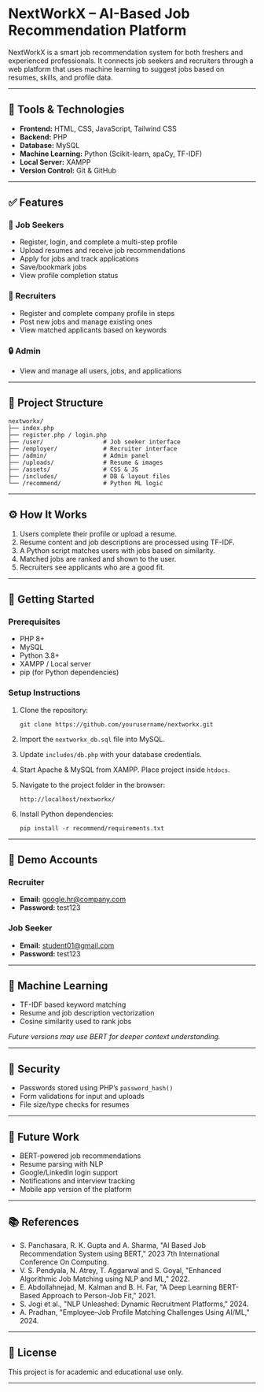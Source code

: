 # NextWorkX – AI-Based Job Recommendation Platform

NextWorkX is a smart job recommendation system for both freshers and experienced professionals. It connects job seekers and recruiters through a web platform that uses machine learning to suggest jobs based on resumes, skills, and profile data.

---

## 🔧 Tools & Technologies

- **Frontend:** HTML, CSS, JavaScript, Tailwind CSS  
- **Backend:** PHP  
- **Database:** MySQL  
- **Machine Learning:** Python (Scikit-learn, spaCy, TF-IDF)  
- **Local Server:** XAMPP  
- **Version Control:** Git & GitHub  

---

## ✅ Features

### 👤 Job Seekers
- Register, login, and complete a multi-step profile
- Upload resumes and receive job recommendations
- Apply for jobs and track applications
- Save/bookmark jobs
- View profile completion status

### 🏢 Recruiters
- Register and complete company profile in steps
- Post new jobs and manage existing ones
- View matched applicants based on keywords

### 🔒 Admin
- View and manage all users, jobs, and applications

---

## 📁 Project Structure

```
nextworkx/
├── index.php
├── register.php / login.php
├── /user/                 # Job seeker interface
├── /employer/             # Recruiter interface
├── /admin/                # Admin panel
├── /uploads/              # Resume & images
├── /assets/               # CSS & JS
├── /includes/             # DB & layout files
└── /recommend/            # Python ML logic
```

---

## ⚙️ How It Works

1. Users complete their profile or upload a resume.
2. Resume content and job descriptions are processed using TF-IDF.
3. A Python script matches users with jobs based on similarity.
4. Matched jobs are ranked and shown to the user.
5. Recruiters see applicants who are a good fit.

---

## 🚀 Getting Started

### Prerequisites
- PHP 8+
- MySQL
- Python 3.8+
- XAMPP / Local server
- pip (for Python dependencies)

### Setup Instructions

1. Clone the repository:
   ```
   git clone https://github.com/yourusername/nextworkx.git
   ```

2. Import the `nextworkx_db.sql` file into MySQL.

3. Update `includes/db.php` with your database credentials.

4. Start Apache & MySQL from XAMPP. Place project inside `htdocs`.

5. Navigate to the project folder in the browser:
   ```
   http://localhost/nextworkx/
   ```

6. Install Python dependencies:
   ```
   pip install -r recommend/requirements.txt
   ```

---

## 🧪 Demo Accounts

### Recruiter
- **Email:** google.hr@company.com  
- **Password:** test123

### Job Seeker
- **Email:** student01@gmail.com  
- **Password:** test123

---

## 🤖 Machine Learning

- TF-IDF based keyword matching
- Resume and job description vectorization
- Cosine similarity used to rank jobs

*Future versions may use BERT for deeper context understanding.*

---

## 🔐 Security

- Passwords stored using PHP’s `password_hash()`
- Form validations for input and uploads
- File size/type checks for resumes

---

## 🚧 Future Work

- BERT-powered job recommendations
- Resume parsing with NLP
- Google/LinkedIn login support
- Notifications and interview tracking
- Mobile app version of the platform

---

## 📚 References

- S. Panchasara, R. K. Gupta and A. Sharma, "AI Based Job Recommendation System using BERT," 2023 7th International Conference On Computing.  
- V. S. Pendyala, N. Atrey, T. Aggarwal and S. Goyal, "Enhanced Algorithmic Job Matching using NLP and ML," 2022.  
- E. Abdollahnejad, M. Kalman and B. H. Far, "A Deep Learning BERT-Based Approach to Person-Job Fit," 2021.  
- S. Jogi et al., "NLP Unleashed: Dynamic Recruitment Platforms," 2024.  
- A. Pradhan, "Employee–Job Profile Matching Challenges Using AI/ML," 2024.

---

## 📄 License

This project is for academic and educational use only.

---
